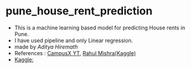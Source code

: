 # pune_house_rent_prediction
- This is a machine learning based model for predicting House rents in Pune.
- I have used pipeline and only Linear regression.
- made by *Aditya Hiremath*
- References : [CampusX YT](https://www.youtube.com/watch?v=DVxkI1VmpCk&t=1948s), [Rahul Mishra(Kaggle)](https://www.kaggle.com/code/rahulmishra5/pune-house-rent-prediction-with-pipeline)
- [Kaggle: ](https://www.kaggle.com/code/rahulmishra5/pune-house-rent-prediction-with-pipeline)
